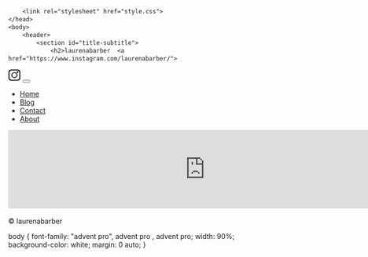 <html lang="en">
    <head>
        <meta charset="utf-8">
        <meta name="viewport" content="width=device-width, initial-scale=1">
        <title>laurenabarber</title>
        
        <link rel="stylesheet" href="style.css">
    </head>
    <body>
        <header>
            <section id="title-subtitle">
                <h2>laurenabarber  <a href="https://www.instagram.com/laurenabarber/">
  <img src="instagramlogo.jpg" alt="laurenabarber" style="width:25px;height:25px;border:0 float:right;"> 
</a></h2>
            </section>
            <button id="hamburger-button">
                <div></div>
                <div></div>
                <div></div>
            </button>
        </header>
        <nav id="top-menu">
            <ul>
                <li><a href="index.html">Home</a></li>
                <li><a href="toys.html" class="current">Blog</a></li>
                <li><a href="contact.html">Contact</a></li>
                 <li><a  href= "about.html">About</a></li>
             </ul>
         </nav>

 <!-- SnapWidget -->
 <iframe src="https://snapwidget.com/embed/890547" class="snapwidget-widget" allowtransparency="true" frameborder="0" scrolling="no" style="border:none; display: inline; overflow:hidden;  width:800px; height:160px"></iframe>

   <div class="rightcolumn"></div>

<footer>
            <p>&copy; laurenabarber</p>
        </footer>
    </body>
</html>

body {
    font-family: "advent pro", advent pro , advent pro;
    width: 90%;
    background-color: white;
    margin: 0 auto;
}
